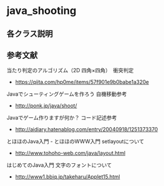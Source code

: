 # java_shooting

## 各クラス説明

## 参考文献
当たり判定のアルゴリズム（2D 四角×四角）　衝突判定
- https://qiita.com/hp0me/items/57f901e9b0babe1a320e

Javaでシューティングゲームを作ろう   自機移動参考
- http://ponk.jp/java/shoot/

Javaでゲーム作りますが何か？ コード記述参考
- http://aidiary.hatenablog.com/entry/20040918/1251373370

とほほのJava入門 - とほほのWWW入門 setlayoutについて
- http://www.tohoho-web.com/java/layout.html

はじめてのJava入門 文字のフォントについて
- http://www1.bbiq.jp/takeharu/Applet15.html